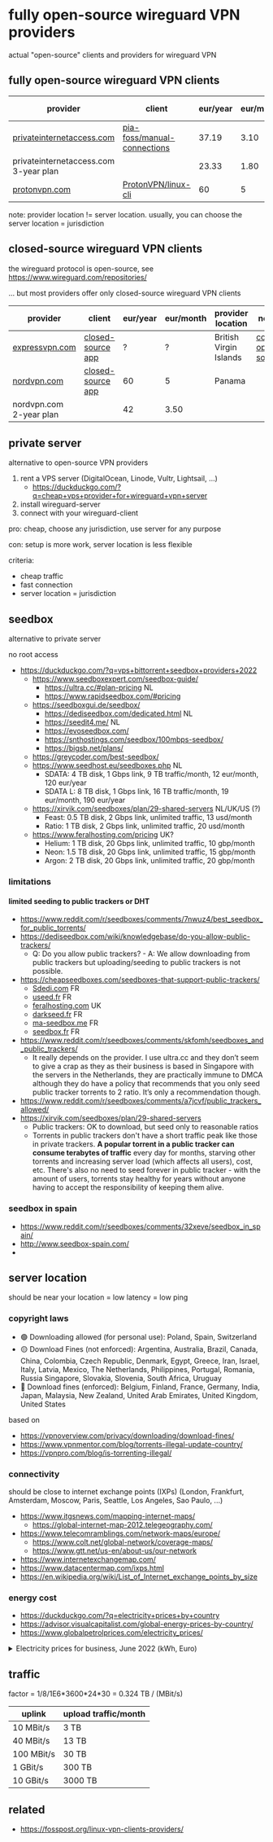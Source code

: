 # fully open-source wireguard VPN providers

actual "open-source" clients and providers for wireguard VPN

## fully open-source wireguard VPN clients

provider | client | eur/year | eur/month | provider location
--|--|--|--|--
[privateinternetaccess.com](https://www.privateinternetaccess.com/buy-vpn-online) | [pia-foss/manual-connections](https://github.com/pia-foss/manual-connections) | 37.19 | 3.10 | USA
privateinternetaccess.com 3-year plan | | 23.33 | 1.80 |
[protonvpn.com](https://protonvpn.com/pricing/) | [ProtonVPN/linux-cli](https://github.com/ProtonVPN/linux-cli) | 60 | 5 | Switzerland

note: provider location != server location. usually, you can choose the server location = jurisdiction

## closed-source wireguard VPN clients

the wireguard protocol is open-source, see https://www.wireguard.com/repositories/

... but most providers offer only closed-source wireguard VPN clients

provider | client | eur/year | eur/month | provider location | notes
--|--|--|--|--|--
[expressvpn.com](https://www.expressvpn.com/) | [closed-source app](https://www.expressvpn.com/vpn-software/vpn-linux) | ? | ? | British Virgin Islands | [core is open-source](https://github.com/expressvpn/lightway-core)
[nordvpn.com](https://nordvpn.com/pricing/deal-site/) | [closed-source app](https://nordvpn.com/download/linux/) | 60 | 5 | Panama
nordvpn.com 2-year plan | | 42 | 3.50 | |

## private server

alternative to open-source VPN providers

1. rent a VPS server (DigitalOcean, Linode, Vultr, Lightsail, ...)
   - https://duckduckgo.com/?q=cheap+vps+provider+for+wireguard+vpn+server
2. install wireguard-server
3. connect with your wireguard-client

pro: cheap, choose any jurisdiction, use server for any purpose

con: setup is more work, server location is less flexible

criteria:

- cheap traffic
- fast connection
- server location = jurisdiction

## seedbox

alternative to private server

no root access

- https://duckduckgo.com/?q=vps+bittorrent+seedbox+providers+2022
  - https://www.seedboxexpert.com/seedbox-guide/
    - https://ultra.cc/#plan-pricing NL
    - https://www.rapidseedbox.com/#pricing
  - https://seedboxgui.de/seedbox/
    - https://dediseedbox.com/dedicated.html NL
    - https://seedit4.me/ NL
    - https://evoseedbox.com/
    - https://snthostings.com/seedbox/100mbps-seedbox/
    - https://bigsb.net/plans/
  - https://greycoder.com/best-seedbox/
  - https://www.seedhost.eu/seedboxes.php NL
     - SDATA: 4 TB disk, 1 Gbps link, 9 TB traffic/month, 12 eur/month, 120 eur/year
     - SDATA L: 8 TB disk, 1 Gbps link, 16 TB traffic/month, 19 eur/month, 190 eur/year
  - https://xirvik.com/seedboxes/plan/29-shared-servers NL/UK/US (?)
     - Feast: 0.5 TB disk, 2 Gbps link, unlimited traffic, 13 usd/month
     - Ratio: 1 TB disk, 2 Gbps link, unlimited traffic, 20 usd/month
  - https://www.feralhosting.com/pricing UK?
     - Helium: 1 TB disk, 20 Gbps link, unlimited traffic, 10 gbp/month
     - Neon: 1.5 TB disk, 20 Gbps link, unlimited traffic, 15 gbp/month
     - Argon: 2 TB disk, 20 Gbps link, unlimited traffic, 20 gbp/month

### limitations

#### limited seeding to public trackers or DHT

- https://www.reddit.com/r/seedboxes/comments/7nwuz4/best_seedbox_for_public_torrents/
- https://dediseedbox.com/wiki/knowledgebase/do-you-allow-public-trackers/
   - Q: Do you allow public trackers? - A: We allow downloading from public trackers but uploading/seeding to public trackers is not possible.
- https://cheapseedboxes.com/seedboxes-that-support-public-trackers/
   - [Sdedi.com](https://www.sdedi.com/) FR
   - [useed.fr](https://www.useed.fr/) FR
   - [feralhosting.com](https://www.feralhosting.com/pricing) UK
   - [darkseed.fr](https://darkseed.fr/) FR
   - [ma-seedbox.me](https://ma-seedbox.me/) FR
   - [seedbox.fr](https://www.seedbox.fr/) FR
- https://www.reddit.com/r/seedboxes/comments/skfomh/seedboxes_and_public_trackers/
   - It really depends on the provider. I use ultra.cc and they don’t seem to give a crap as they as their business is based in Singapore with the servers in the Netherlands, they are practically immune to DMCA although they do have a policy that recommends that you only seed public tracker torrents to 2 ratio. It’s only a recommendation though.
- https://www.reddit.com/r/seedboxes/comments/a7jcvf/public_trackers_allowed/
- https://xirvik.com/seedboxes/plan/29-shared-servers
   - Public trackers: OK to download, but seed only to reasonable ratios
   - Torrents in public trackers don't have a short traffic peak like those in private trackers. **A popular torrent in a public tracker can consume terabytes of traffic** every day for months, starving other torrents and increasing server load (which affects all users), cost, etc. There's also no need to seed forever in public tracker - with the amount of users, torrents stay healthy for years without anyone having to accept the responsibility of keeping them alive.

### seedbox in spain

- https://www.reddit.com/r/seedboxes/comments/32xeve/seedbox_in_spain/
- http://www.seedbox-spain.com/
- 

## server location

should be near your location = low latency = low ping

### copyright laws

- 🟢 Downloading allowed (for personal use): Poland, Spain, Switzerland
- 🟡 Download Fines (not enforced): Argentina, Australia, Brazil, Canada, China, Colombia, Czech Republic, Denmark, Egypt, Greece, Iran, Israel, Italy, Latvia, Mexico, The Netherlands, Philippines, Portugal, Romania, Russia Singapore, Slovakia, Slovenia, South Africa, Uruguay
- 🔴 Download fines (enforced): Belgium, Finland, France, Germany, India, Japan, Malaysia, New Zealand, United Arab Emirates, United Kingdom, United States

based on

- https://vpnoverview.com/privacy/downloading/download-fines/
- https://www.vpnmentor.com/blog/torrents-illegal-update-country/
- https://vpnpro.com/blog/is-torrenting-illegal/

### connectivity

should be close to internet exchange points (IXPs) (London, Frankfurt, Amsterdam, Moscow, Paris, Seattle, Los Angeles, Sao Paulo, ...)

- https://www.itgsnews.com/mapping-internet-maps/
   - https://global-internet-map-2012.telegeography.com/
- https://www.telecomramblings.com/network-maps/europe/
   - https://www.colt.net/global-network/coverage-maps/
   - https://www.gtt.net/us-en/about-us/our-network
- https://www.internetexchangemap.com/
- https://www.datacentermap.com/ixps.html
- https://en.wikipedia.org/wiki/List_of_Internet_exchange_points_by_size

### energy cost

- https://duckduckgo.com/?q=electricity+prices+by+country
- https://advisor.visualcapitalist.com/global-energy-prices-by-country/
- https://www.globalpetrolprices.com/electricity_prices/

<details>
<summary>Electricity prices for business, June 2022 (kWh, Euro)</summary>

- 🟡 Argentina 0.024
- 🟡 Egypt 0.039
- 🟡 South Africa 0.073
- 🟡 Canada 0.087
- 🟡 China 0.087
- 🟡 Russia 0.092
- 🟡 Uruguay 0.106
- 🟡 Greece 0.117
- 🟡 Colombia 0.123
- 🟡 Brazil 0.132
- 🟡 Philippines 0.132
- 🟡 Slovenia 0.132
- 🟢 Spain 0.140
- 🟡 Israel 0.154
- 🟢 Switzerland 0.164
- 🟡 Slovakia 0.170
- 🟡 Mexico 0.173
- 🟡 Romania 0.203
- 🟡 Singapore 0.217
- 🟡 Australia 0.223
- 🟢 Poland 0.251
- 🟡 Latvia 0.253
- 🟡 Portugal 0.254
- 🟡 Czech Republic 0.267
- 🟡 Denmark 0.322
- 🟡 Netherlands 0.360
- 🟡 Italy 0.390
- 🟡 Iran ?

</details>

## traffic

factor = 1/8/1E6\*3600\*24\*30 = 0.324 TB / (MBit/s)

uplink | upload traffic/month
-- | --
10 MBit/s | 3 TB
40 MBit/s | 13 TB
100 MBit/s | 30 TB
1 GBit/s | 300 TB
10 GBit/s | 3000 TB

## related

- https://fosspost.org/linux-vpn-clients-providers/
